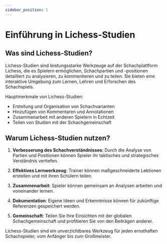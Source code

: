 ```yaml
---
sidebar_position: 1
---
```

# Einführung in Lichess-Studien

## Was sind Lichess-Studien?

Lichess-Studien sind leistungsstarke Werkzeuge auf der Schachplattform Lichess, die es Spielern ermöglichen, Schachpartien und -positionen detailliert zu analysieren, zu kommentieren und zu teilen. Sie bieten eine interaktive Umgebung zum Lernen, Lehren und Erforschen des Schachspiels.

Hauptmerkmale von Lichess-Studien:
- Erstellung und Organisation von Schachvarianten
- Hinzufügen von Kommentaren und Annotationen
- Zusammenarbeit mit anderen Spielern in Echtzeit
- Teilen von Studien mit der Schachgemeinschaft

## Warum Lichess-Studien nutzen?

1. **Verbesserung des Schachverständnisses**: Durch die Analyse von Partien und Positionen können Spieler ihr taktisches und strategisches Verständnis vertiefen.

2. **Effektives Lernwerkzeug**: Trainer können maßgeschneiderte Lektionen erstellen und mit ihren Schülern teilen.

3. **Zusammenarbeit**: Spieler können gemeinsam an Analysen arbeiten und voneinander lernen.

4. **Dokumentation**: Eigene Ideen und Erkenntnisse können für zukünftige Referenzen gespeichert werden.

5. **Gemeinschaft**: Teilen Sie Ihre Einsichten mit der globalen Schachgemeinschaft und profitieren Sie von den Beiträgen anderer.

Lichess-Studien sind ein unverzichtbares Werkzeug für jeden ernsthaften Schachspieler, vom Anfänger bis zum Großmeister.
